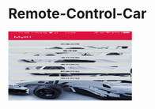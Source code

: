 # Remote-Control-Car
<img src="https://github.com/MY-Chen2000/Remote-Control-Car/blob/master/1.jpg" alt="Sample"  width="250" height="140">
	<p align="center">

